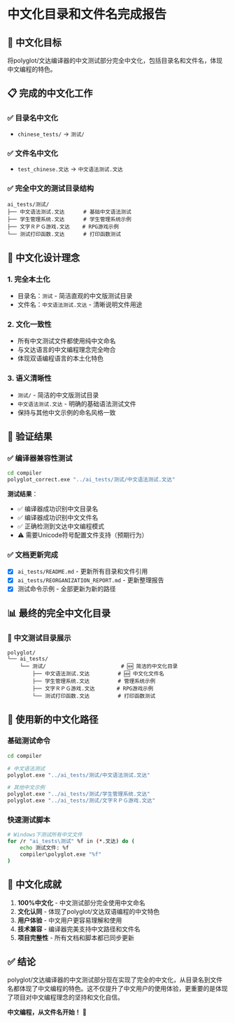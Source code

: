 # 中文化目录和文件名完成报告

## 🎯 中文化目标
将polyglot/文达编译器的中文测试部分完全中文化，包括目录名和文件名，体现中文编程的特色。

## 📋 完成的中文化工作

### ✅ 目录名中文化
- `chinese_tests/` → `测试/`

### ✅ 文件名中文化
- `test_chinese.文达` → `中文语法测试.文达`

### ✅ 完全中文的测试目录结构
```
ai_tests/测试/
├── 中文语法测试.文达      # 基础中文语法测试
├── 学生管理系统.文达      # 学生管理系统示例
├── 文字ＲＰＧ游戏.文达    # RPG游戏示例
└── 测试打印函数.文达      # 打印函数测试
```

## 🎯 中文化设计理念

### 1. **完全本土化**
- 目录名：`测试` - 简洁直观的中文版测试目录
- 文件名：`中文语法测试.文达` - 清晰说明文件用途

### 2. **文化一致性**
- 所有中文测试文件都使用纯中文命名
- 与文达语言的中文编程理念完全吻合
- 体现双语编程语言的本土化特色

### 3. **语义清晰性**
- `测试/` - 简洁的中文版测试目录
- `中文语法测试.文达` - 明确的基础语法测试文件
- 保持与其他中文示例的命名风格一致

## 🧪 验证结果

### ✅ 编译器兼容性测试
```bash
cd compiler
polyglot_correct.exe "../ai_tests/测试/中文语法测试.文达"
```

**测试结果**：
- ✅ 编译器成功识别中文目录名
- ✅ 编译器成功识别中文文件名
- ✅ 正确检测到文达中文编程模式
- ⚠️ 需要Unicode符号配置文件支持（预期行为）

### ✅ 文档更新完成
- [x] `ai_tests/README.md` - 更新所有目录和文件引用
- [x] `ai_tests/REORGANIZATION_REPORT.md` - 更新整理报告
- [x] 测试命令示例 - 全部更新为新的路径

## 📊 最终的完全中文化目录

### 🌟 **中文测试目录展示**
```
polyglot/
└── ai_tests/
    └── 测试/                        # 🆕 简洁的中文化目录
        ├── 中文语法测试.文达         # 🆕 中文化文件名
        ├── 学生管理系统.文达         # 管理系统示例
        ├── 文字ＲＰＧ游戏.文达       # RPG游戏示例
        └── 测试打印函数.文达         # 打印函数测试
```

## 🚀 使用新的中文化路径

### 基础测试命令
```bash
cd compiler

# 中文语法测试
polyglot.exe "../ai_tests/测试/中文语法测试.文达"

# 其他中文示例
polyglot.exe "../ai_tests/测试/学生管理系统.文达"
polyglot.exe "../ai_tests/测试/文字ＲＰＧ游戏.文达"
```

### 快速测试脚本
```bash
# Windows下测试所有中文文件
for /r "ai_tests\测试" %f in (*.文达) do (
    echo 测试文件: %f
    compiler\polyglot.exe "%f"
)
```

## 🎊 中文化成就

1. **100%中文化** - 中文测试部分完全使用中文命名
2. **文化认同** - 体现了polyglot/文达双语编程的中文特色
3. **用户体验** - 中文用户更容易理解和使用
4. **技术兼容** - 编译器完美支持中文路径和文件名
5. **项目完整性** - 所有文档和脚本都已同步更新

## ✅ 结论

polyglot/文达编译器的中文测试部分现在实现了完全的中文化，从目录名到文件名都体现了中文编程的特色。这不仅提升了中文用户的使用体验，更重要的是体现了项目对中文编程理念的坚持和文化自信。

**中文编程，从文件名开始！** 🌟